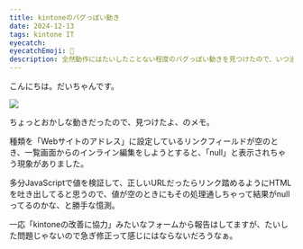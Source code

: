 ```yaml
---
title: kintoneのバグっぽい動き
date: 2024-12-13
tags: kintone IT
eyecatch: 
eyecatchEmoji: 🐛
description: 全然動作にはたいしたことない程度のバグっぽい動きを見つけたので、いつ治るかなーの備忘録
---
```


こんにちは。だいちゃんです。

![](/images/241213.gif)

ちょっとおかしな動きだったので、見つけたよ、のメモ。

種類を「Webサイトのアドレス」に設定しているリンクフィールドが空のとき、一覧画面からのインライン編集をしようとすると、「null」と表示されちゃう現象がありました。

多分JavaScriptで値を検証して、正しいURLだったらリンク踏めるようにHTMLを吐き出してると思うので、値が空のときにもその処理通しちゃって結果がnullってるのかな、と勝手な憶測。

一応「kintoneの改善に協力」みたいなフォームから報告はしてますが、たいした問題じゃないので急ぎ修正って感じにはならないだろうなぁ。